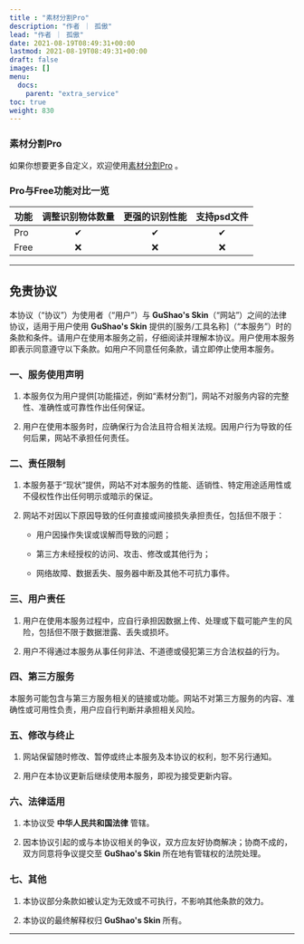 ```yaml
---
title : "素材分割Pro"
description: "作者 ｜ 孤傲"
lead: "作者 ｜ 孤傲"
date: 2021-08-19T08:49:31+00:00
lastmod: 2021-08-19T08:49:31+00:00
draft: false 
images: []
menu:
  docs:
    parent: "extra_service"
toc: true
weight: 830
---
```


### 素材分割Pro

如果你想要更多自定义，欢迎使用[素材分割Pro](https://skin.gushao.club/docs/extra_service/skinwaterpro/) 。

### Pro与Free功能对比一览

| 功能 | 调整识别物体数量 | 更强的识别性能 | 支持psd文件 |
| --- |:--:|:--:|:--:|
| Pro | ✔ | ✔ | ✔ |
| Free | ❌ | ❌ | ❌ |

---

## 免责协议  

本协议（“协议”）为使用者（“用户”）与 **GuShao's Skin**（“网站”）之间的法律协议，适用于用户使用 **GuShao's Skin** 提供的[服务/工具名称]（“本服务”）时的条款和条件。请用户在使用本服务之前，仔细阅读并理解本协议。用户使用本服务即表示同意遵守以下条款。如用户不同意任何条款，请立即停止使用本服务。

### 一、服务使用声明  

1. 本服务仅为用户提供[功能描述，例如“素材分割”]，网站不对服务内容的完整性、准确性或可靠性作出任何保证。  

2. 用户在使用本服务时，应确保行为合法且符合相关法规。因用户行为导致的任何后果，网站不承担任何责任。  

### 二、责任限制  

1. 本服务基于“现状”提供，网站不对本服务的性能、适销性、特定用途适用性或不侵权性作出任何明示或暗示的保证。  

2. 网站不对因以下原因导致的任何直接或间接损失承担责任，包括但不限于：  

   - 用户因操作失误或误解而导致的问题；  

   - 第三方未经授权的访问、攻击、修改或其他行为；  

   - 网络故障、数据丢失、服务器中断及其他不可抗力事件。  

### 三、用户责任  

1. 用户在使用本服务过程中，应自行承担因数据上传、处理或下载可能产生的风险，包括但不限于数据泄露、丢失或损坏。

2. 用户不得通过本服务从事任何非法、不道德或侵犯第三方合法权益的行为。  

### 四、第三方服务  

本服务可能包含与第三方服务相关的链接或功能。网站不对第三方服务的内容、准确性或可用性负责，用户应自行判断并承担相关风险。  

### 五、修改与终止  

1. 网站保留随时修改、暂停或终止本服务及本协议的权利，恕不另行通知。  

2. 用户在本协议更新后继续使用本服务，即视为接受更新内容。  

### 六、法律适用  

1. 本协议受 **中华人民共和国法律** 管辖。  

2. 因本协议引起的或与本协议相关的争议，双方应友好协商解决；协商不成的，双方同意将争议提交至 **GuShao's Skin** 所在地有管辖权的法院处理。  

### 七、其他  

1. 本协议部分条款如被认定为无效或不可执行，不影响其他条款的效力。

2. 本协议的最终解释权归 **GuShao's Skin** 所有。  

---
